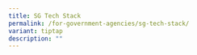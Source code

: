 ```yaml
---
title: SG Tech Stack
permalink: /for-government-agencies/sg-tech-stack/
variant: tiptap
description: ""
---
```


